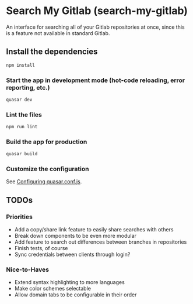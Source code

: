 # Search My Gitlab (search-my-gitlab)

An interface for searching all of your Gitlab repositories at once, since this is a feature not available in standard Gitlab.

## Install the dependencies

```bash
npm install
```

### Start the app in development mode (hot-code reloading, error reporting, etc.)

```bash
quasar dev
```

### Lint the files

```bash
npm run lint
```

### Build the app for production

```bash
quasar build
```

### Customize the configuration

See [Configuring quasar.conf.js](https://v1.quasar.dev/quasar-cli/quasar-conf-js).

## TODOs

### Priorities

-   Add a copy/share link feature to easily share searches with others
-   Break down components to be even more modular
-   Add feature to search out differences between branches in repositories
-   Finish tests, of course
-   Sync credentials between clients through login?

### Nice-to-Haves

-   Extend syntax highlighting to more languages
-   Make color schemes selectable
-   Allow domain tabs to be configurable in their order
